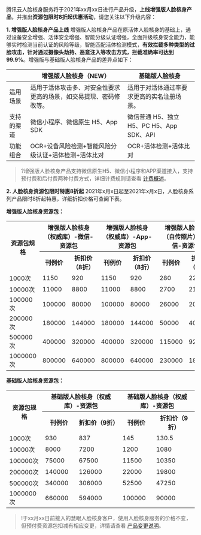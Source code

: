﻿腾讯云人脸核身服务将于2021年xx月xx日进行产品升级，**上线增强版人脸核身产品**，并推出**资源包限时8折起优惠活动**，请您关注以下升级内容：

**1. 增强版人脸核身产品上线**
增强版人脸核身产品在原活体人脸核身的基础上，通过设备安全增强、活体安全增强、智能分级认证增强，全面升级核身安全能力，能够实时检测当前认证的风险等级，智能匹配活体检测模式，**有效拦截多种类型的过脸攻击，针对通过摄像头劫持、恶意注入等攻击方式，拦截准确率可达到99.9%**。增强版与基础版人脸核身产品的差异点如下：

|            | 增强版人脸核身（NEW）                                        | 基础版人脸核身                             |
| ---------- | ------------------------------------------------------------ | ------------------------------------------ |
| 适用场景   | 适用于活体攻击多、对安全性要求更高的场景，如交易提现、密码修改等。 | 适用于对活体通过率要求更高的实名注册场景。 |
| 支持的渠道 | 微信小程序、微信原生 H5、App SDK                              | 微信普通 H5、独立 H5、PC H5、App SDK、API    |
| 功能组合   | OCR+设备风险检测+智能风险分级认证+活体检测+活体比对          | OCR+活体检测+活体比对                      |
	
>?增强版人脸核身产品支持微信原生H5、微信小程序和APP渠道接入，支持预付费和后付费两种付费方式，详细计费规则请查看 [计费概述](https://cloud.tencent.com/document/product/1007/31005)。


**2. 人脸核身资源包限时特惠8折起**
2021年x月x日起至2021年x月x日，人脸核身系列产品限时8折起特惠，详细折扣价格可查阅下表。

**增强版人脸核身资源包：**
<table>
     <tr>
         <th rowspan="2">资源包规格</th>  
         <th colspan="2">增强版人脸核身（权威库）-微信-资源包</th>  
         <th colspan="2">增强版人脸核身（权威库）-App-资源包</th>  
				 <th colspan="2">增强版人脸核身（自传照片）-微信-资源包</th>
				 <th colspan="2">增强版人脸核身（自传照片）-App-资源包</th>
	   </tr>
				 <tr>
				 <th>刊例价</th>
				 <th>折扣价（8折）</th>
				 <th>刊例价</th>
				 <th>折扣价（8折）</th>
				 <th>刊例价</th>
				 <th>折扣价（8折）</th>
				 <th>刊例价</th>
				 <th>折扣价（8折）</th>
				 </tr>
  <tr>      
      <td>1000次</td>   
      <td>1150</td>   
      <td>920</td> 
			<td>1150</td>
			<td>920</td>
      <td>280</td>
			<td>224</td>
      <td>280</td>
			<td>224</td>
     </tr> 
  <tr>
      <td>10000次</td>   
      <td>11000</td>
			<td>8800</td>
			<td>11000</td>
			<td>8800</td>
			<td>2700</td>
			<td>2160</td>
			<td>2700</td>
			<td>2160</td>
     </tr> 
		   <tr>
      <td>100000次</td>   
      <td>100000</td>
			<td>80000</td>
			<td>100000</td>
			<td>80000</td>
			<td>26000</td>
			<td>20800</td>
			<td>26000</td>
			<td>20800</td>
     </tr> 
  <tr>      
       <td>200000次</td>   
      <td>180000</td>   
      <td>144000</td>
			<td>180000</td>
			<td>144000</td>
			<td>50000</td>
			<td>40000</td>
			<td>50000</td>
			<td>40000</td>
     </tr> 
		   <tr>      
       <td>500000次</td>   
      <td>400000</td>   
      <td>320000</td>
			<td>400000</td>
			<td>320000</td>
			<td>115000</td>
			<td>92000</td>
			<td>115000</td>
			<td>92000</td>
     </tr> 
		   <tr>      
       <td>1000000次</td>   
      <td>800000</td>   
      <td>640000</td>
			<td>800000</td>
			<td>640000</td>
			<td>230000</td>
			<td>184000</td>
			<td>230000</td>
			<td>184000</td>
     </tr> 
</table>


**基础版人脸核身资源包：**
<table>
     <tr>
         <th rowspan="2">资源包规格</th>  
         <th colspan="2">基础版人脸核身（权威库）-资源包</th>  
         <th colspan="2">基础版人脸核身（权威库）-资源包</th>  
	   </tr>
				 <tr>
				 <th>刊例价</th>
				 <th>折扣价（9折）</th>
				 <th>刊例价</th>
				 <th>折扣价（9折）</th>
				 </tr>
		   <tr>      
      <td>1000次</td>   
      <td>930</td>   
      <td>837</td>
			<td>145</td>
			<td>130.5</td>
     </tr> 
		  <tr>      
      <td>10000次</td>   
      <td>8000</td>   
      <td>7200</td>
			<td>1200</td>
			<td>1080</td>
     </tr> 
		 <tr>      
       <td>100000次</td>   
      <td>75000</td>   
      <td>67500</td>
			<td>11500</td>
			<td>10350</td>
     </tr> 
		   <tr>      
      <td>200000次</td>   
      <td>140000</td>   
      <td>126000</td>
			<td>22000</td>
			<td>19800</td>
     </tr> 
		 <tr>      
      <td>500000次</td>   
      <td>340000</td>   
      <td>306000</td>
			<td>52500</td>
			<td>47250</td>
     </tr> 
		 <tr>      
      <td>1000000次</td>   
      <td>660000</td>   
      <td>594000</td>
			<td>100000</td>
			<td>90000</td>
     </tr> 
</table>

>!于xx月xx日前接入的慧眼人脸核身客户，使用人脸核身服务的价格不变，但预付费资源包扣减有相应变更，详情请查看 [产品变更说明](https://cloud.tencent.com/document/product/1007/55598)。
